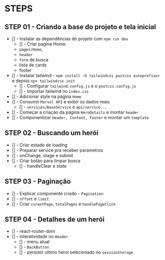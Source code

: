 # STEPS

## STEP 01 - Criando a base do projeto e tela inicial

- [] - Instalar as dependências do projeto com `npm run dev`
  - [] - Criar pagina Home:
  - `pages/Home`,
  - `header`
  - `form` de busca
  - lista de cards
  - footer
- [] - Instalar tailwind - `npm install -D tailwindcss postcss autoprefixer` e depois `npx tailwindcss init`
  - [] - Configurar `tailwind.config.js` e o `postcss.config.js`
  - [] - Importar tailwind no `ìndex.css`
- [] - Adicionar style na página `Home`
- [] - Consumir `Marvel API` e exibir os dados reais
  - [] - `services/BaseService` e `api/service...`
- [] - Começar a criação da página `HeroDetails` e montar `header`
- [] - Componentizar `Header, Content, Footer` e montar um `template`

## STEP 02 - Buscando um herói

- [] - Criar estado de loading
- [] - Preparar service pra receber parametros
- [] - onChange, stage e submit
- [] - Criar botão para limpar busca
  - [] - handleClear e state

## STEP 03 - Paginação

- [] - Explicar componente criado - `Pagination`
- [] - `offset` e `limit`
- [] - Criar `curentPage`, `totalPages` e `handlePageClick`

## STEP 04 - Detalhes de um herói

- [] - react-router-dom
- [] - interatividade no `Header`
  - [] - menu atual
  - [] - `BackButton`
  - [] - persistir ultimo heroi selecionado no `sessionStorage`